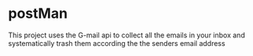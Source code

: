# postMan
This project uses the G-mail api to collect all the emails in your inbox and systematically trash them according the the senders email address
